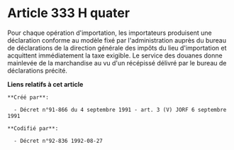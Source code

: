 # Article 333 H quater

Pour chaque opération d'importation, les importateurs produisent une déclaration conforme au modèle fixé par l'administration
auprès du bureau de déclarations de la direction générale des impôts du lieu d'importation et acquittent immédiatement la
taxe exigible. Le service des douanes donne mainlevée de la marchandise au vu d'un récépissé délivré par le bureau de
déclarations précité.

**Liens relatifs à cet article**

	**Créé par**:

	  - Décret n°91-866 du 4 septembre 1991 - art. 3 (V) JORF 6 septembre 1991

	**Codifié par**:

	  - Décret n°92-836 1992-08-27
